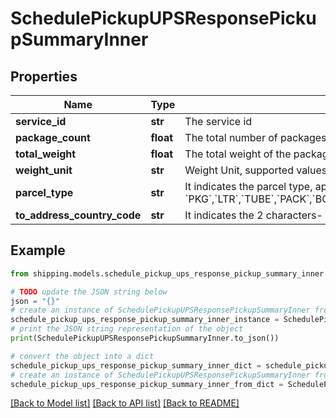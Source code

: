 # SchedulePickupUPSResponsePickupSummaryInner


## Properties

Name | Type | Description | Notes
------------ | ------------- | ------------- | -------------
**service_id** | **str** | The service id | [optional] 
**package_count** | **float** | The total number of packages | [optional] 
**total_weight** | **float** | The total weight of the packages | [optional] 
**weight_unit** | **str** | Weight Unit, supported values are &#x60;OZ&#x60; and &#x60;GM&#x60; | [optional] 
**parcel_type** | **str** | It indicates the parcel type, applicable values are- &#x60;PKG&#x60;,&#x60;LTR&#x60;,&#x60;TUBE&#x60;,&#x60;PACK&#x60;,&#x60;BOX&#x60;,&#x60;25KG&#x60;,&#x60;10KG&#x60;,&#x60;SMALL_EXP_BOX&#x60;,&#x60;MED_EXP_BOX&#x60;,&#x60;LG_EXP_BOX&#x60; | [optional] 
**to_address_country_code** | **str** | It indicates the 2 characters- ISO country code of recipient of the shipment. | [optional] 

## Example

```python
from shipping.models.schedule_pickup_ups_response_pickup_summary_inner import SchedulePickupUPSResponsePickupSummaryInner

# TODO update the JSON string below
json = "{}"
# create an instance of SchedulePickupUPSResponsePickupSummaryInner from a JSON string
schedule_pickup_ups_response_pickup_summary_inner_instance = SchedulePickupUPSResponsePickupSummaryInner.from_json(json)
# print the JSON string representation of the object
print(SchedulePickupUPSResponsePickupSummaryInner.to_json())

# convert the object into a dict
schedule_pickup_ups_response_pickup_summary_inner_dict = schedule_pickup_ups_response_pickup_summary_inner_instance.to_dict()
# create an instance of SchedulePickupUPSResponsePickupSummaryInner from a dict
schedule_pickup_ups_response_pickup_summary_inner_from_dict = SchedulePickupUPSResponsePickupSummaryInner.from_dict(schedule_pickup_ups_response_pickup_summary_inner_dict)
```
[[Back to Model list]](../README.md#documentation-for-models) [[Back to API list]](../README.md#documentation-for-api-endpoints) [[Back to README]](../README.md)


